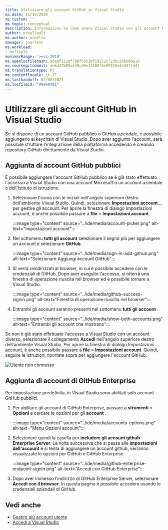 ```yaml
---
title: Utilizzare gli account GitHub in Visual Studio
ms.date: 11/16/2020
ms.custom: ''
ms.topic: conceptual
description: Informazioni su come usare Visual Studio con gli account GitHub.
author: ornellaalt
ms.author: ornella
manager: jmartens
ms.workload:
- multiple
monikerRange: '>=vs-2019'
ms.openlocfilehash: 9da0f2c2df796f50530f19252c7236c2bb606a10
ms.sourcegitcommit: ae6d47b09a439cd0e13180f5e89510e3e347fd47
ms.translationtype: MT
ms.contentlocale: it-IT
ms.lasthandoff: 02/08/2021
ms.locfileid: "99960481"
---
```

# <a name="work-with-github-accounts-in-visual-studio"></a>Utilizzare gli account GitHub in Visual Studio

Se si dispone di un account GitHub pubblico o GitHub aziendale, è possibile aggiungerlo al keychain di Visual Studio. Dopo aver aggiunto l'account, sarà possibile sfruttare l'integrazione della piattaforma accedendo e creando repository GitHub direttamente da Visual Studio.

## <a name="adding-public-github-accounts"></a>Aggiunta di account GitHub pubblici

È possibile aggiungere l'account GitHub pubblico se è già stato effettuato l'accesso a Visual Studio con una account Microsoft o un account aziendale o dell'Istituto di istruzione.

1. Selezionare l'icona con le iniziali nell'angolo superiore destro dell'ambiente Visual Studio. Quindi, selezionare **Impostazioni account...** per gestire gli account. Per aprire la finestra di dialogo Impostazioni account, è anche possibile passare a **file**  >  **Impostazioni account**.

    :::image type="content" source="../ide/media/account-picker.png" alt-text="Impostazioni account":::

2. Nel sottomenu **tutti gli account** selezionare il segno più per aggiungere un account e selezionare **GitHub**.

    :::image type="content" source="../ide/media/sign-in-add-github.png" alt-text="Selezionare Aggiungi account GitHub":::

3. Si verrà reindirizzati al browser, in cui è possibile accedere con le credenziali di GitHub. Dopo aver eseguito l'accesso, si otterrà una finestra di operazione riuscita nel browser ed è possibile tornare a Visual Studio.

    :::image type="content" source="../ide/media/github-success-signin.png" alt-text="Finestra di operazione riuscita nel browser":::

4. Entrambi gli account saranno presenti nel sottomenu **tutti gli account** .

    :::image type="content" source="../ide/media/show-both-accounts.png" alt-text="Entrambi gli account che mostrano":::

Se non è già stato effettuato l'accesso a Visual Studio con un account diverso, selezionare il collegamento **Accedi** nell'angolo superiore destro dell'ambiente Visual Studio. Per aprire la finestra di dialogo Impostazioni account, è anche possibile passare a **file**  >  **Impostazioni account**. Quindi, seguire le istruzioni riportate sopra per aggiungere l'account GitHub.

![Utente non connesso](../ide/media/vs2019_usernotsignedin.png)

## <a name="adding-github-enterprise-accounts"></a>Aggiunta di account di GitHub Enterprise

Per impostazione predefinita, in Visual Studio sono abilitati solo account GitHub pubblici.

1. Per abilitare gli account di GitHub Enterprise, passare a **strumenti**  >  **Opzioni** e cercare le opzioni per gli **account** .

    :::image type="content" source="../ide/media/accounts-options.png" alt-text="Menu Opzioni account":::

2. Selezionare quindi la casella per **includere gli account github Enterprise Server**. La volta successiva che si passa alle **impostazioni dell'account** e si tenta di aggiungere un account github, verranno visualizzate le opzioni per GitHub e GitHub Enterprise.

    :::image type="content" source="../ide/media/github-enterprise-endpoint-signin.png" alt-text="Accedi con GitHub Enterprise":::

3. Dopo aver immesso l'indirizzo di GitHub Enterprise Server, selezionare **Accedi con il browser**. In questa pagina è possibile accedere usando le credenziali aziendali di GitHub.

## <a name="see-also"></a>Vedi anche

- [Gestire più account utente](work-with-multiple-user-accounts.md)
- [Accedi a Visual Studio](signing-in-to-visual-studio.md)
